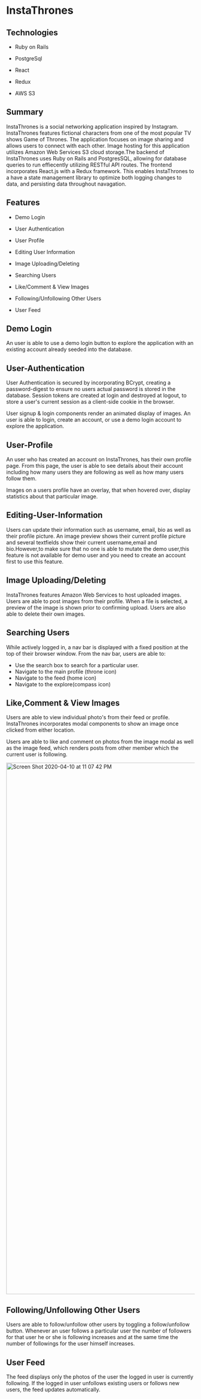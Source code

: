 # InstaThrones


## Technologies 

* Ruby on Rails

* PostgreSql

* React

* Redux

* AWS S3


## Summary
 InstaThrones is a social networking application inspired by Instagram. InstaThrones features fictional characters from one of the most popular TV shows Game of Thrones. The application focuses on image sharing and allows users to connect with each other.
 Image hosting for this application utilizes Amazon Web Services S3 cloud storage.The backend of InstaThrones uses Ruby on Rails and PostgresSQL, allowing for database queries to run effiecently utilizing RESTful API routes. The frontend incorporates React.js with a Redux framework. This enables InstaThrones to a have a state management library to optimize both logging changes to data, and persisting data throughout navagation.
 
 ## Features 
 
* Demo Login
 
* User Authentication

* User Profile

* Editing User Information

* Image Uploading/Deleting

* Searching Users

* Like/Comment & View Images

* Following/Unfollowing Other Users
 
* User Feed

## Demo Login
  An user is able to use a demo login button to explore the application with an existing account already seeded into the database.

## User-Authentication

User Authentication is secured by incorporating BCrypt, creating a password-digest to ensure no users actual password is stored in the database. Session tokens are created at login and destroyed at logout, to store a user's current session as a client-side cookie in the browser.

User signup & login components render an animated display of images. An user is able to login, create an account, or use a demo login account to explore the application.  

## User-Profile

 An  user who has created an account on InstaThrones, has their own profile page. From this page, the user is able to see details about their account including how many users they are following as well as how many users follow them.

Images on a users profile have an overlay, that when hovered over, display statistics about that particular image.

## Editing-User-Information

Users can update their information such as username, email, bio as well as their profile picture. An image preview shows their current profile picture and several textfields show their current username,email and bio.However,to make sure that no one is able to mutate the demo user,this feature is not available for demo user and you need to create an account first to use this feature.

## Image Uploading/Deleting

InstaThrones features Amazon Web Services to host uploaded images. Users are able to post images from their profile. When a file is selected, a preview of the image is shown prior to confirming upload. Users are also able to delete their own images.

## Searching Users 

 While actively logged in, a nav bar is displayed with a fixed position at the top of their browser window. From the nav bar, users are able to:
   - Use the search box to search for a particular user.
   - Navigate to the main profile (throne icon)
   - Navigate to the feed (home icon)
   - Navigate to the explore(compass icon)


## Like,Comment & View Images

 Users are able to view individual photo's from their feed or profile. InstaThrones incorporates modal components to show an image once clicked from either location.

Users are able to like and comment on photos from the image modal as well as the image feed, which renders posts from other member  which the current user is following.  

<img width="1420" alt="Screen Shot 2020-04-10 at 11 07 42 PM" src="https://user-images.githubusercontent.com/53314634/79033949-73f9c300-7b80-11ea-81e1-575ec3f5b149.png">



## Following/Unfollowing Other Users 

Users are able to follow/unfollow other users by toggling a follow/unfollow button. Whenever an user follows a particular user the number of followers for that user he or she is following increases and at the same time the number of followings for the user himself increases.

## User Feed 

The feed displays only the photos of the user the logged in user is currently following. If the logged in user unfollows existing users or follows new users, the feed updates automatically.



